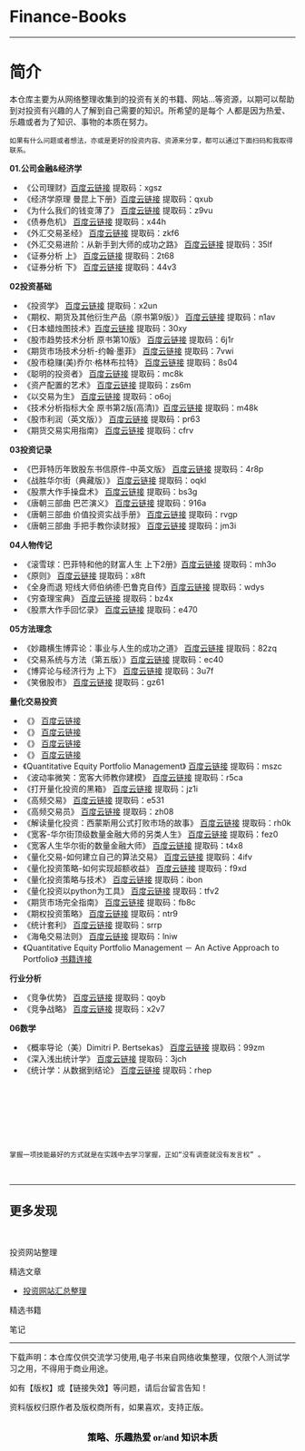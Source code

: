# Finance-Books

--- 

# 简介
    
   本仓库主要为从网络整理收集到的投资有关的书籍、网站...等资源，以期可以帮助到对投资有兴趣的人了解到自己需要的知识。所希望的是每个
人都是因为热爱、乐趣或者为了知识、事物的本质在努力。

    如果有什么问题或者想法，亦或是更好的投资内容、资源来分享，都可以通过下面扫码和我取得联系。

**01.公司金融&经济学**
* 《公司理财》[百度云链接](https://pan.baidu.com/s/16D3uxNcKE_kBsHb4NOnFbw) 提取码：xgsz
* 《经济学原理 曼昆上下册》[百度云链接](https://pan.baidu.com/s/1HsymUR__5OGw8680p_u_4A)   提取码：qxub
* 《为什么我们的钱变薄了》  [百度云链接](https://pan.baidu.com/s/1QoH9-4QmwL3NgFKLSSqBDQ)  提取码：z9vu
* 《债券危机》   [百度云链接](https://pan.baidu.com/s/192J5lD-IR3JAL4mkRnPObQ)    提取码：x44h
* 《外汇交易圣经》   [百度云链接](https://pan.baidu.com/s/1zhmCRwrObQJ1t5J0uZ7Flg)  提取码：zkf6
* 《外汇交易进阶：从新手到大师的成功之路》 [百度云链接](https://pan.baidu.com/s/1f-4cAAOj1B9cPEc5fvw-RA)  提取码：35lf
* 《证券分析 上》  [百度云链接](https://pan.baidu.com/s/1zTjw1tJxa7zlsjo07PSQeA)  提取码：2t68
* 《证券分析 下》  [百度云链接](https://pan.baidu.com/s/1UB3ddoX24ezkvFQUj_LZdA)  提取码：44v3






**02投资基础**
* 《投资学》  [百度云链接](https://pan.baidu.com/s/18F1oUnzmA0WFOYuJR2mLEg) 提取码：x2un
* 《期权、期货及其他衍生产品（原书第9版）》  [百度云链接](https://pan.baidu.com/s/1uTUbT0Opn5__go2u71RMSg) 提取码：n1av
* 《日本蜡烛图技术》[百度云链接](https://pan.baidu.com/s/1fjZcjfzsPvOjeveO01k2AQ) 提取码：30xy
* 《股市趋势技术分析 原书第10版》 [百度云链接](https://pan.baidu.com/s/10LQGu9AdyIEqRRmIjciKxQ)  提取码：6j1r
* 《期货市场技术分析-约翰·墨菲》 [百度云链接](https://pan.baidu.com/s/1sXfO6lf_v2s_GXDwspQ15A)   提取码：7vwi
* 《股市稳赚(美)乔尔·格林布拉特》  [百度云链接](https://pan.baidu.com/s/1Hn66v9vYK4AQTARtMjhdSw)  提取码：8s04
* 《聪明的投资者》  [百度云链接](https://pan.baidu.com/s/1bUfUe-P5NNG7Ww30OaCVyA)   提取码：mc8k
* 《资产配置的艺术》    [百度云链接](https://pan.baidu.com/s/148vi6-d51Vn09cw9seYltg)    提取码：zs6m
* 《以交易为生》    [百度云链接](https://pan.baidu.com/s/12Y_i4DA90vepXFJGOcpp5g)   提取码：o6oj
* 《技术分析指标大全 原书第2版(高清)》[百度云链接](https://pan.baidu.com/s/1E9wjvdei_DlbVqS1332QnA)  提取码：m48k
* 《股市利润（英文版）》  [百度云链接](https://pan.baidu.com/s/1YQQs2kXVoadm_1mIh2oXOg)  提取码：pr63
* 《期货交易实用指南》    [百度云链接](https://pan.baidu.com/s/1TGuaO6ZwCnLYswLBgakXQA )  提取码：cfrv




**03投资记录**
* 《巴菲特历年致股东书信原件-中英文版》 [百度云链接](https://pan.baidu.com/s/1405UootiGAMaCw7c8vcVOw) 提取码：4r8p
* 《战胜华尔街（典藏版）》      [百度云链接](https://pan.baidu.com/s/1u92AKCLbVHzCpYdgIknwJQ)  提取码：oqkl
* 《股票大作手操盘术》  [百度云链接](https://pan.baidu.com/s/14_MJ6Gp99xlqZPs-KShiFQ) 提取码：bs3g
*  《唐朝三部曲 巴芒演义》   [百度云链接](https://pan.baidu.com/s/1uFXrrGfZ0JAyPvkggWxIqA)  提取码：916a
*  《唐朝三部曲 价值投资实战手册》            [百度云链接](https://pan.baidu.com/s/1yOXbP3ZbVggpBaZ7caGr3A)   提取码：rvgp
*  《唐朝三部曲 手把手教你读财报》   [百度云链接](https://pan.baidu.com/s/1pb9hbNnXJQu1EYdbVgV15Q)   提取码：jm3i



**04人物传记**
* 《滚雪球：巴菲特和他的财富人生 上下2册》[百度云链接](https://pan.baidu.com/s/1Td2Na3zhuHOhL1Chi4A1Tg) 提取码：mh3o
* 《原则》 [百度云链接](https://pan.baidu.com/s/17s-5vHldXQTuBFtMZ2oXEA)  提取码：x8ft
* 《全身而退 短线大师伯纳德·巴鲁克自传》[百度云链接](https://pan.baidu.com/s/16bOtwAmgRDNoVJbGM8wnQQ)  提取码：wdys
* 《穷查理宝典》  [百度云链接](https://pan.baidu.com/s/1Ge7PB9z7Hbmy9ppBSbatPw)   提取码：bz4x
* 《股票大作手回忆录》  [百度云链接](https://pan.baidu.com/s/1an2_XABMToV8UToUGYGCuQ)  提取码：e470





**05方法理念**
* 《妙趣横生博弈论：事业与人生的成功之道》 [百度云链接](https://pan.baidu.com/s/1KAvKenWdupqUHLv502Ho5g) 提取码：82zq
* 《交易系统与方法（第五版）》[百度云链接](https://pan.baidu.com/s/1EJkNWUG3L8IAFBg-vGZE_A)    提取码：ec40
* 《博弈论与经济行为 上下》    [百度云链接](https://pan.baidu.com/s/1zWoCOmGE8VWG4zQ_8fqEwA)  提取码：3u7f
* 《笑傲股市》    [百度云链接](https://pan.baidu.com/s/1rF0Lrae_flHD-siAsXFPAg)  提取码：gz61

**量化交易投资**
* 《》   [百度云链接]()  
* 《》   [百度云链接]()  
* 《》   [百度云链接]()  
* 《》   [百度云链接]()  
* 《Quantitative Equity Portfolio Management》   [百度云链接](https://pan.baidu.com/s/1aStdVBSWOIDCZbqI-cnZfg)  提取码：mszc
* 《波动率微笑：宽客大师教你建模》   [百度云链接](https://pan.baidu.com/s/1oHdCpaIZ7LwI1dh1uPvMSQ)  提取码：r5ca
* 《打开量化投资的黑箱》   [百度云链接](https://pan.baidu.com/s/1lztbd67Z4VjtaYuSOFKCww) 提取码：jz1i
* 《高频交易》   [百度云链接](https://pan.baidu.com/s/1y_pa_G4_UUldgSdrCbkaNg)  提取码：e531
* 《高频交易员》   [百度云链接](https://pan.baidu.com/s/1wr3lH1yJC4APe6zSTqRusw)  提取码：zh08
* 《解读量化投资：西蒙斯用公式打败市场的故事》   [百度云链接](https://pan.baidu.com/s/11vwc3cvzIW9WrmnnabqxwQ) 提取码：rh0k
* 《宽客-华尔街顶级数量金融大师的另类人生》   [百度云链接](https://pan.baidu.com/s/1zlY_oMXSEMbs_jGuWXETeg)  提取码：fez0
* 《宽客人生华尔街的数量金融大师》   [百度云链接](https://pan.baidu.com/s/1RgV_c9yXHwHiwJct_j33sQ)  提取码：t4x8
* 《量化交易-如何建立自己的算法交易》   [百度云链接](https://pan.baidu.com/s/19irPsQFi2Ot6y6rWWRY3JQ)  提取码：4ifv
* 《量化投资策略-如何实现超额收益》   [百度云链接](https://pan.baidu.com/s/13lX70GeSFCsn3mxi9Q4p3Q)  提取码：f9xd
* 《量化投资策略与技术》   [百度云链接](https://pan.baidu.com/s/1R-5bOc1TQtxHPITYbgcsGA)  提取码：ibon
* 《量化投资以python为工具》   [百度云链接](https://pan.baidu.com/s/1NodzvdMt7GhjIDwk9Crg9w)  提取码：tfv2
* 《期货市场完全指南》   [百度云链接](https://pan.baidu.com/s/1ovv6gS6T80cQyTGgehpPsw)  提取码：fb8c
* 《期权投资策略》   [百度云链接](https://pan.baidu.com/s/1JAKsmMq2GqOBQ2zi1hZJrQ)  提取码：ntr9
* 《统计套利》   [百度云链接](https://pan.baidu.com/s/1Dv41LhbwJogguw03p8d5Bw)  提取码：srrp
* 《海龟交易法则》  [百度云链接](https://pan.baidu.com/s/16a3jd1B5laQ1Od5olY3zFw) 提取码：lniw
* 《Quantitative Equity Portfolio Management － An Active Approach to Portfolio》     [书籍连接](https://www.doc88.com/p-9428928321515.html)



**行业分析**
* 《竞争优势》  [百度云链接](https://pan.baidu.com/s/1sMJUsEqZc8VMMzrfMe6uAg)   提取码：qoyb
* 《竞争战略》  [百度云链接](https://pan.baidu.com/s/1QSo3Ci6zkyWBEVNLJ4KY4g)   提取码：x2v7



**06数学**
* 《概率导论（美）Dimitri P. Bertsekas》 [百度云链接](https://pan.baidu.com/s/1HnE2S6jbDrX4Iqq5mnUfxg) 提取码：99zm
* 《深入浅出统计学》  [百度云链接](https://pan.baidu.com/s/1WUvaS6tam61IR1NvgDdgOQ)  提取码：3jch
* 《统计学：从数据到结论》  [百度云链接](https://pan.baidu.com/s/1e1S7j3rOtsw5DP7M2Biemw)  提取码：rhep



<br/>
<br/>
<br/>
<br/>
<br/>
<br/>

    掌握一项技能最好的方式就是在实践中去学习掌握，正如“没有调查就没有发言权” 。

<br/>

--- 
## 更多发现
<br/>

投资网站整理

精选文章
* [投资网站汇总整理 ](https://mp.weixin.qq.com/s?__biz=MzkxOTQxNDc1OQ==&mid=2247483867&idx=1&sn=4c5281d616d6e3c1149f322a0ad16045&chksm=c1a33353f6d4ba45b096ad6757c8205fddce45f4657c3151407543cd0a04513bc1f628497943&token=1247706607&lang=zh_CN#rd)

精选书籍

笔记
<br/>

***

下载声明：本仓库仅供交流学习使用,电子书来自网络收集整理，仅限个人测试学习之用，不得用于商业用途。

如有【版权】或【链接失效】等问题，请后台留言告知！

资料版权归原作者及版权商所有，如果喜欢，支持正版。

<br/>

<center><b><font size=3 color=绿色 face="黑体">策略、乐趣热爱 or/and 知识本质</font></b></center>

    

